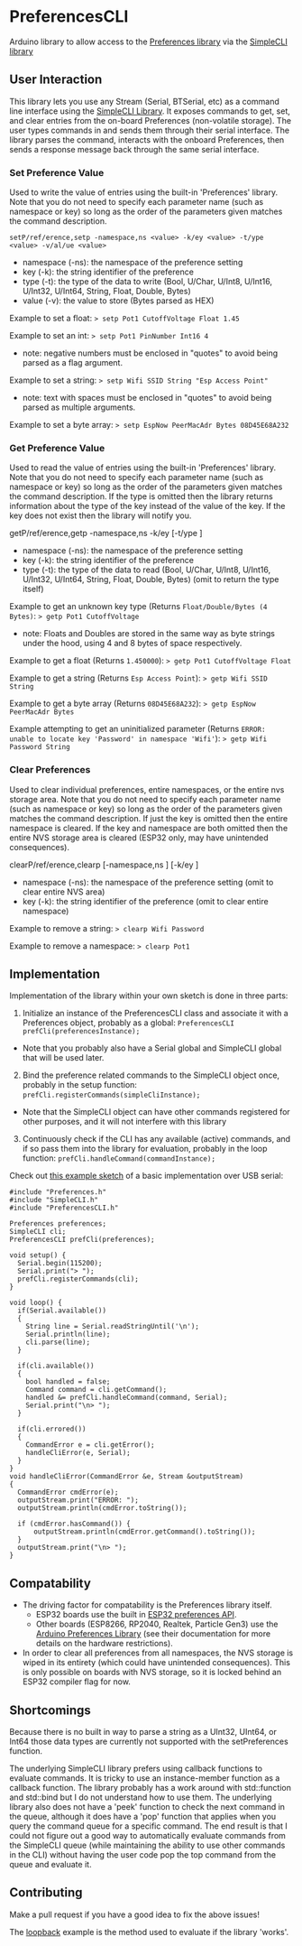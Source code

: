 # PreferencesCLI

Arduino library to allow access to the [Preferences library](https://github.com/vshymanskyy/Preferences) via the [SimpleCLI library](https://github.com/SpacehuhnTech/SimpleCLI)

## User Interaction

This library lets you use any Stream (Serial, BTSerial, etc) as a command line interface using the [SimpleCLI Library](https://github.com/SpacehuhnTech/SimpleCLI). 
It exposes commands to get, set, and clear entries from the on-board Preferences (non-volatile storage). 
The user types commands in and sends them through their serial interface. 
The library parses the command, interacts with the onboard Preferences, then sends a response message back through the same serial interface.

### Set Preference Value

Used to write the value of entries using the built-in 'Preferences' library. 
Note that you do not need to specify each parameter name (such as namespace or key) so long as the order of the parameters given matches the command description.

`setP/ref/erence,setp -namespace,ns <value> -k/ey <value> -t/ype <value> -v/al/ue <value>`
- namespace (-ns): the namespace of the preference setting
- key (-k): the string identifier of the preference
- type (-t): the type of the data to write (Bool, U/Char, U/Int8, U/Int16, U/Int32, U/Int64, String, Float, Double, Bytes)
- value (-v): the value to store (Bytes parsed as HEX)

Example to set a float: `> setp Pot1 CutoffVoltage Float 1.45`

Example to set an int: `> setp Pot1 PinNumber Int16 4` 
- note: negative numbers must be enclosed in "quotes" to avoid being parsed as a flag argument.

Example to set a string: `> setp Wifi SSID String "Esp Access Point"`
- note: text with spaces must be enclosed in "quotes" to avoid being parsed as multiple arguments.

Example to set a byte array: `> setp EspNow PeerMacAdr Bytes 08D45E68A232`

### Get Preference Value

Used to read the value of entries using the built-in 'Preferences' library.
Note that you do not need to specify each parameter name (such as namespace or key) so long as the order of the parameters given matches the command description.
If the type is omitted then the library returns information about the type of the key instead of the value of the key.
If the key does not exist then the library will notify you.

getP/ref/erence,getp -namespace,ns <value> -k/ey <value> [-t/ype <value>]
- namespace (-ns): the namespace of the preference setting
- key (-k): the string identifier of the preference
- type (-t): the type of the data to read (Bool, U/Char, U/Int8, U/Int16, U/Int32, U/Int64, String, Float, Double, Bytes) (omit to return the type itself)

Example to get an unknown key type (Returns `Float/Double/Bytes (4 Bytes)`: `> getp Pot1 CutoffVoltage`
- note: Floats and Doubles are stored in the same way as byte strings under the hood, using 4 and 8 bytes of space respectively.

Example to get a float (Returns `1.450000`): `> getp Pot1 CutoffVoltage Float`

Example to get a string (Returns `Esp Access Point`): `> getp Wifi SSID String`

Example to get a byte array (Returns `08D45E68A232`): `> getp EspNow PeerMacAdr Bytes`

Example attempting to get an uninitialized parameter (Returns `ERROR: unable to locate key 'Password' in namespace 'Wifi'`): `> getp Wifi Password String`

### Clear Preferences

Used to clear individual preferences, entire namespaces, or the entire nvs storage area.
Note that you do not need to specify each parameter name (such as namespace or key) so long as the order of the parameters given matches the command description.
If just the key is omitted then the entire namespace is cleared.
If the key and namespace are both omitted then the entire NVS storage area is cleared (ESP32 only, may have unintended consequences).

clearP/ref/erence,clearp [-namespace,ns <value>] [-k/ey <value>]
- namespace (-ns): the namespace of the preference setting (omit to clear entire NVS area)
- key (-k): the string identifier of the preference (omit to clear entire namespace)

Example to remove a string: `> clearp Wifi Password`

Example to remove a namespace: `> clearp Pot1`

## Implementation

Implementation of the library within your own sketch is done in three parts:
1. Initialize an instance of the PreferencesCLI class and associate it with a Preferences object, probably as a global: `PreferencesCLI prefCli(preferencesInstance);`
 - Note that you probably also have a Serial global and SimpleCLI global that will be used later.
2. Bind the preference related commands to the SimpleCLI object once, probably in the setup function: `prefCli.registerCommands(simpleCliInstance);`
 - Note that the SimpleCLI object can have other commands registered for other purposes, and it will not interfere with this library
3. Continuously check if the CLI has any available (active) commands, and if so pass them into the library for evaluation, probably in the loop function: `prefCli.handleCommand(commandInstance);`

Check out [this example sketch](examples/usbSerialCLI) of a basic implementation over USB serial:
```
#include "Preferences.h"
#include "SimpleCLI.h"
#include "PreferencesCLI.h"

Preferences preferences;
SimpleCLI cli;
PreferencesCLI prefCli(preferences);

void setup() {
  Serial.begin(115200);
  Serial.print("> ");
  prefCli.registerCommands(cli);
}

void loop() {
  if(Serial.available())
  {
    String line = Serial.readStringUntil('\n');
    Serial.println(line);
    cli.parse(line);
  }

  if(cli.available())
  {
    bool handled = false;
    Command command = cli.getCommand();
    handled &= prefCli.handleCommand(command, Serial);
    Serial.print("\n> ");
  }

  if(cli.errored())
  {
    CommandError e = cli.getError();
    handleCliError(e, Serial);
  }
}
void handleCliError(CommandError &e, Stream &outputStream)
{
  CommandError cmdError(e);
  outputStream.print("ERROR: ");
  outputStream.println(cmdError.toString());

  if (cmdError.hasCommand()) {
      outputStream.println(cmdError.getCommand().toString());
  }
  outputStream.print("\n> ");
}
```

## Compatability

- The driving factor for compatability is the Preferences library itself.
  - ESP32 boards use the built in [ESP32 preferences API](https://docs.espressif.com/projects/arduino-esp32/en/latest/api/preferences.html).
  - Other boards (ESP8266, RP2040, Realtek, Particle Gen3) use the [Arduino Preferences Library](https://github.com/vshymanskyy/Preferences) (see their documentation for more details on the hardware restrictions).
- In order to clear all preferences from all namespaces, the NVS storage is wiped in its entirety (which could have unintended consequences). This is only possible on boards with NVS storage, so it is locked behind an ESP32 compiler flag for now.

## Shortcomings

Because there is no built in way to parse a string as a UInt32, UInt64, or Int64 those data types are currently not supported with the setPreferences function.

The underlying SimpleCLI library prefers using callback functions to evaluate commands.
It is tricky to use an instance-member function as a callback function. 
The <functional> library probably has a work around with std::function and std::bind but I do not understand how to use them.
The underlying library also does not have a 'peek' function to check the next command in the queue, 
	although it does have a 'pop' function that applies when you query the command queue for a specific command.
The end result is that I could not figure out a good way to automatically evaluate commands from the SimpleCLI queue 
	(while maintaining the ability to use other commands in the CLI)
	without having the user code pop the top command from the queue and evaluate it.

## Contributing

Make a pull request if you have a good idea to fix the above issues!

The [loopback](examples/loopback) example is the method used to evaluate if the library 'works'.